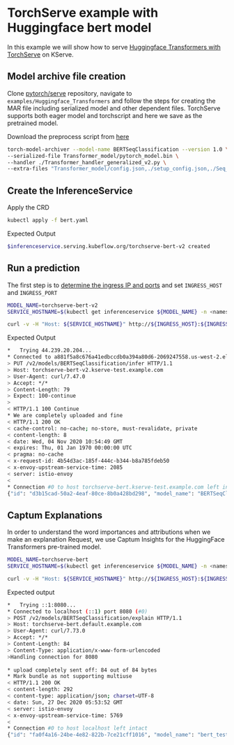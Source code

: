 # TorchServe example with Huggingface bert model

In this example we will show how to serve [Huggingface Transformers with TorchServe](https://github.com/pytorch/serve/tree/master/examples/Huggingface_Transformers)
on KServe.

## Model archive file creation

Clone [pytorch/serve](https://github.com/pytorch/serve) repository,
navigate to `examples/Huggingface_Transformers` and follow the steps for creating the MAR file including serialized model and other dependent files.
TorchServe supports both eager model and torchscript and here we save as the pretrained model. 

Download the preprocess script from [here](./sequence_classification/Transformer_handler_generalized_v2.py)
 
```bash
torch-model-archiver --model-name BERTSeqClassification --version 1.0 \
--serialized-file Transformer_model/pytorch_model.bin \
--handler ./Transformer_handler_generalized_v2.py \
--extra-files "Transformer_model/config.json,./setup_config.json,./Seq_classification_artifacts/index_to_name.json,./Transformer_handler_generalized.py"
```

## Create the InferenceService

Apply the CRD

```bash
kubectl apply -f bert.yaml
```

Expected Output

```bash
$inferenceservice.serving.kubeflow.org/torchserve-bert-v2 created
```

## Run a prediction

The first step is to [determine the ingress IP and ports](../../../../../README.md#determine-the-ingress-ip-and-ports) and set `INGRESS_HOST` and `INGRESS_PORT`

```bash
MODEL_NAME=torchserve-bert-v2
SERVICE_HOSTNAME=$(kubectl get inferenceservice ${MODEL_NAME} -n <namespace> -o jsonpath='{.status.url}' | cut -d "/" -f 3)

curl -v -H "Host: ${SERVICE_HOSTNAME}" http://${INGRESS_HOST}:${INGRESS_PORT}/v2/models/BERTSeqClassification/infer -d ./sequence_classification/bytes/bert_v2.json
```

Expected Output

```bash
*   Trying 44.239.20.204...
* Connected to a881f5a8c676a41edbccdb0a394a80d6-2069247558.us-west-2.elb.amazonaws.com (44.239.20.204) port 80 (#0)
> PUT /v2/models/BERTSeqClassification/infer HTTP/1.1
> Host: torchserve-bert-v2.kserve-test.example.com
> User-Agent: curl/7.47.0
> Accept: */*
> Content-Length: 79
> Expect: 100-continue
>
< HTTP/1.1 100 Continue
* We are completely uploaded and fine
< HTTP/1.1 200 OK
< cache-control: no-cache; no-store, must-revalidate, private
< content-length: 8
< date: Wed, 04 Nov 2020 10:54:49 GMT
< expires: Thu, 01 Jan 1970 00:00:00 UTC
< pragma: no-cache
< x-request-id: 4b54d3ac-185f-444c-b344-b8a785fdeb50
< x-envoy-upstream-service-time: 2085
< server: istio-envoy
<
* Connection #0 to host torchserve-bert.kserve-test.example.com left intact
{"id": "d3b15cad-50a2-4eaf-80ce-8b0a428bd298", "model_name": "BERTSeqClassification", "model_version": "1.0", "outputs": [{"name": "predict", "shape": [], "datatype": "BYTES", "data": ["Not Accepted"]}]}
```

## Captum Explanations
In order to understand the word importances and attributions when we make an explanation Request, we use Captum Insights for the HuggingFace Transformers pre-trained model.
```bash
MODEL_NAME=torchserve-bert
SERVICE_HOSTNAME=$(kubectl get inferenceservice ${MODEL_NAME} -n <namespace> -o jsonpath='{.status.url}' | cut -d "/" -f 3)

curl -v -H "Host: ${SERVICE_HOSTNAME}" http://${INGRESS_HOST}:${INGRESS_PORT}/v2/models/BERTSeqClassification/explain -d ./bert_v2.json

```

Expected output

```bash
*   Trying ::1:8080...
* Connected to localhost (::1) port 8080 (#0)
> POST /v2/models/BERTSeqClassification/explain HTTP/1.1
> Host: torchserve-bert.default.example.com
> User-Agent: curl/7.73.0
> Accept: */*
> Content-Length: 84
> Content-Type: application/x-www-form-urlencoded
>Handling connection for 8080
 
* upload completely sent off: 84 out of 84 bytes
* Mark bundle as not supporting multiuse
< HTTP/1.1 200 OK
< content-length: 292
< content-type: application/json; charset=UTF-8
< date: Sun, 27 Dec 2020 05:53:52 GMT
< server: istio-envoy
< x-envoy-upstream-service-time: 5769
< 
* Connection #0 to host localhost left intact
{"id": "fa0f4a16-24be-4e82-822b-7ce21cff1016", "model_name": "bert_test", "model_version": "1", "outputs": [{"name": "explain", "shape": [], "datatype": "BYTES", "data": [{"words": ["[CLS]", "[unused65]", "[unused103]", "[unused106]", "[unused106]", "[unused104]", "[unused97]", "[CLS]", "[unused109]", "[MASK]", "[unused31]", "[unused99]", "[unused96]", "[unused110]", "[unused31]", "[unused109]", "[CLS]", "[unused107]", "[unused106]", "[unused109]", "[unused111]", "[CLS]", "[UNK]", "[unused31]", "[unused106]", "[unused105]", "[unused31]", "[unused111]", "[unused99]", "[CLS]", "[unused31]", "[CLS]", "[unused98]", "[unused106]", "[unused105]", "[unused106]", "[unused104]", "[unused116]", "[SEP]"], "importances": [-0.5779647849140105, 0.017149979253482668, 0.02520071691362777, 0.10127131153071542, 0.11157838511306105, 0.10381272285539787, 0.11320268752645515, -0.18749022141160918, 0.09715615163453448, -0.23825046155397892, 0.07830538237901745, 0.052386644292540425, 0.06916019909789417, 0.0489200370513321, 0.06125091233381835, 0.10910945892939933, -0.20546550665577787, 0.03657186541090417, 0.03873832137700618, 0.07419369954398138, 0.03729456936648431, -0.2576498669080684, -0.14288095272100626, 0.04121622648595307, 0.06318685560063542, 0.012703899463284731, 0.03181142622138418, 0.03485410565174061, 0.049515843720263124, -0.18949917348232484, 0.03956454265824759, -0.2113086240763918, 0.028525852720988263, 0.04318882441540453, 0.018988349248547743, 0.07123601660669067, 0.061472429104257806, 0.023899392506903514, 0.49172702017614983], "delta": 0.9374768388549066}]}]}
```


